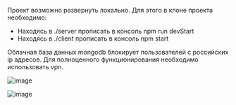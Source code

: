 Проект возможно развернуть локально. 
Для этого в клоне проекта необходимо:
- Находясь в ./server прописать в консоль npm run devStart
- Находясь в ./client прописать в консоль npm start

Облачная база данных mongodb блокирует пользователей с российских ip адресов.
Для полноценного функционирования необходимо использовать vpn.

![image](https://github.com/user-attachments/assets/e8392a0e-a492-4137-ba66-3b51f567901d)

![image](https://github.com/user-attachments/assets/f982f88b-be4c-4d91-8bf4-15b9fb24aff2)
